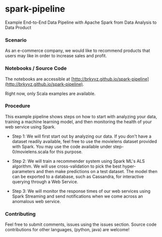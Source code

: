 # spark-pipeline
Example End-to-End Data Pipeline with Apache Spark from Data Analysis to Data Product

### Scenario 

As an e-commerce company, we would like to recommend products that users 
may like in order to increase sales and profit.

### Notebooks / Source Code

The notebooks are accessible at [http://brkyvz.github.io/spark-pipeline](http://brkyvz.github.io/spark-pipeline).

Right now, only Scala examples are available.

### Procedure

This example pipeline shows steps on how to start with analyzing your data,
training a machine learning model, and then monitoring the health of your
web service using Spark.

 - Step 1: We will first start out by analyzing our data. If you don't have a dataset
readily available, feel free to use the movielens dataset provided with Spark. You may
use the code available under step-0/movielens.scala for this purpose.

 - Step 2: We will train a recommender system using Spark ML's ALS algorithm. We will
use cross-validation to pick the best hyper-parameters and then make predictions on a
test dataset.
  The model then can be exported to a database, such as Cassandra, for interactive
querying through a Web Service.

 - Step 3: We will monitor the response times of our web services using Spark Streaming
and send notifications when we come across an anomalous web service.

### Contributing

Feel free to submit comments, issues using the issues section. Source code contributions for
other languages, (python, java) are welcome!


